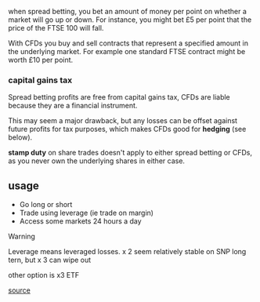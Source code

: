 
when spread betting, you bet an amount of money per point on whether a market will go up or down. 
For instance, you might bet £5 per point that the price of the FTSE 100 will fall. 

With CFDs you buy and sell contracts that represent a specified amount in the underlying market.
For example one standard FTSE contract might be worth £10 per point.
### capital gains tax
Spread betting profits are free from capital gains tax, 
CFDs are liable because they are a financial instrument. 

This may seem a major drawback, but any losses can be offset against future profits for tax purposes, which makes CFDs good for **hedging** (see below).

**stamp duty** on share trades doesn't apply to either spread betting or CFDs, as you never own the underlying shares in either case.

## usage
- Go long or short
- Trade using leverage (ie trade on margin)
- Access some markets 24 hours a day

> [!WARNING]
> Leverage means leveraged losses.
> x 2 seem relatively stable on SNP long tern, but x 3 can wipe out

other option is x3 ETF

[source](https://www.ig.com/uk/ig-academy/spread-betting-and-cfds/how-CFDs-differ-from-spread-betting#:~:text=As%20mentioned%20earlier%20in%20this,amount%20in%20the%20underlying%20market.)